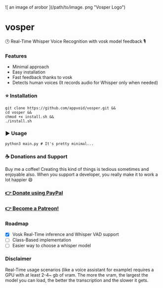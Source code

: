 ![ an image of arobor ](/path/to/image. png "Vosper Logo")
# vosper
🕑 Real-Time Whisper Voice Recognition with vosk model feedback 🎙
### Features
- Minimal approach
- Easy installation
- Fast feedback thanks to vosk
- Detects human voices (It records audio for Whisper only when needed)
### ⭐ Installation
```
git clone https://github.com/appvoid/vosper.git && 
cd vosper && 
chmod +x install.sh && 
./install.sh
```
### ▶ Usage
```python3 main.py # It's pretty minimal...```
### ☕ **Donations and Support** 
Buy me a coffee! Creating this kind of things is tedious sometimes and enjoyable also. When you support a developer, you really make it to work a lot happier 😄
### [ 👉 **Donate using PayPal** ](https://www.paypal.com/donate/?hosted_button_id=CDZH8GJET9SNU)
### [ 👉 **Become a Patreon!** ](https://www.patreon.com/bePatron?u=52880328)
### Roadmap
- [x] Vosk Real-Time inference and Whisper VAD support
- [ ] Class-Based implementation
- [ ] Easier way to choose a whisper model

### Disclaimer
Real-Time usage scenarios (like a voice assistant for example) requires a GPU with at least 2-4~ gb of vram. The more the vram, the largest the model you can load, the better the transcription and the slower it gets.
